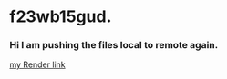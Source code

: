 # f23wb15gud.
### Hi I am pushing the files local to remote again.
[my Render link](https://f23wb15gude.onrender.com)

